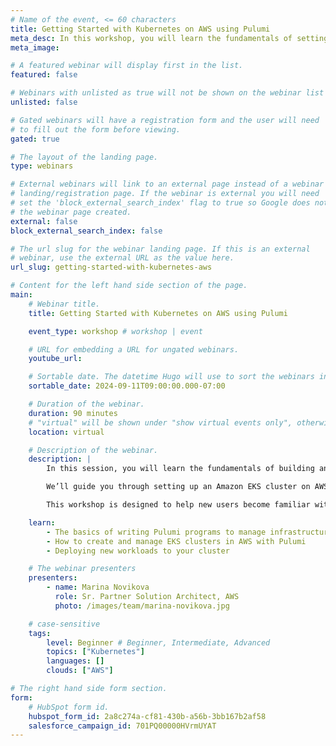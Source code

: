 ```yaml
---
# Name of the event, <= 60 characters
title: Getting Started with Kubernetes on AWS using Pulumi
meta_desc: In this workshop, you will learn the fundamentals of setting up EKS clusters on AWS through guided exercises using Pulumi.
meta_image:

# A featured webinar will display first in the list.
featured: false

# Webinars with unlisted as true will not be shown on the webinar list
unlisted: false

# Gated webinars will have a registration form and the user will need
# to fill out the form before viewing.
gated: true

# The layout of the landing page.
type: webinars

# External webinars will link to an external page instead of a webinar
# landing/registration page. If the webinar is external you will need
# set the 'block_external_search_index' flag to true so Google does not index
# the webinar page created.
external: false
block_external_search_index: false

# The url slug for the webinar landing page. If this is an external
# webinar, use the external URL as the value here.
url_slug: getting-started-with-kubernetes-aws

# Content for the left hand side section of the page.
main:
    # Webinar title.
    title: Getting Started with Kubernetes on AWS using Pulumi

    event_type: workshop # workshop | event

    # URL for embedding a URL for ungated webinars.
    youtube_url: 

    # Sortable date. The datetime Hugo will use to sort the webinars in date order.
    sortable_date: 2024-09-11T09:00:00.000-07:00

    # Duration of the webinar.
    duration: 90 minutes
    # "virtual" will be shown under "show virtual events only", otherwise shown as City, State (seattle, wa)
    location: virtual

    # Description of the webinar.
    description: |
        In this session, you will learn the fundamentals of building and deploying containerized workloads and get an introduction to Pulumi’s IaC platform and deployment on AWS.

        We’ll guide you through setting up an Amazon EKS cluster on AWS and deploying a containerized workload to the cluster.

        This workshop is designed to help new users become familiar with the core concepts needed to effectively deploy Kubernetes clusters and workloads on AWS. We will guide you through the Pulumi platform with diagrams and a series of examples to help accelerate your cloud projects.

    learn:
        - The basics of writing Pulumi programs to manage infrastructure using real programming languages
        - How to create and manage EKS clusters in AWS with Pulumi
        - Deploying new workloads to your cluster

    # The webinar presenters
    presenters:
        - name: Marina Novikova
          role: Sr. Partner Solution Architect, AWS
          photo: /images/team/marina-novikova.jpg        

    # case-sensitive
    tags:
        level: Beginner # Beginner, Intermediate, Advanced
        topics: ["Kubernetes"]
        languages: []
        clouds: ["AWS"]

# The right hand side form section.
form:
    # HubSpot form id.
    hubspot_form_id: 2a8c274a-cf81-430b-a56b-3bb167b2af58
    salesforce_campaign_id: 701PQ00000HVrmUYAT
---
```

